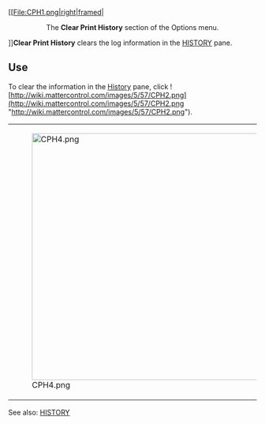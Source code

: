\[\[[File:CPH1.png|right|framed](File:CPH1.png%7Cright%7Cframed)|

<center>

The **Clear Print History** section of the Options menu.

</center>

\]\]**Clear Print History** clears the log information in the
[HISTORY](History "wikilink") pane.

## Use

To clear the information in the [History](History "wikilink") pane,
click ![http://wiki.mattercontrol.com/images/5/57/CPH2.png](http://wiki.mattercontrol.com/images/5/57/CPH2.png "http://wiki.mattercontrol.com/images/5/57/CPH2.png").

<table>
<tbody>
<tr class="odd">
<td><figure>
<img src="CPH4.png" title="CPH4.png" alt="CPH4.png" width="500" /><figcaption>CPH4.png</figcaption>
</figure></td>
<td><figure>
<img src="CPH3.png" title="CPH3.png" alt="CPH3.png" width="500" /><figcaption>CPH3.png</figcaption>
</figure></td>
</tr>
</tbody>
</table>

See also: [HISTORY](History "wikilink")
